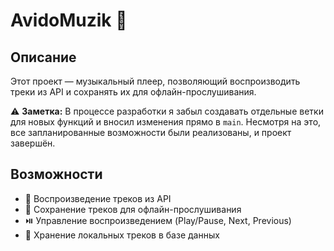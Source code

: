 # AvidoMuzik 🎵

## Описание
Этот проект — музыкальный плеер, позволяющий воспроизводить треки из API и сохранять их для офлайн-прослушивания.  

⚠️ **Заметка:** В процессе разработки я забыл создавать отдельные ветки для новых функций и вносил изменения прямо в `main`. Несмотря на это, все запланированные возможности были реализованы, и проект завершён.  

## Возможности
- 📡 Воспроизведение треков из API  
- 💾 Сохранение треков для офлайн-прослушивания  
- ⏯️ Управление воспроизведением (Play/Pause, Next, Previous)  
- 📂 Хранение локальных треков в базе данных  
